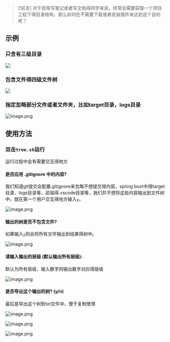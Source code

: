 > [!前言]
> 对于经常写笔记或者写文档得同学来说，经常会需要获取一个项目工程下得目录结构，那么如何在不需要下载或者安装插件来达到这个目的呢？
## 示例
### 只含有三级目录
![](https://nas.allbs.cn:9006/cloudpic/2024/06/0747c8da143ff01f80da254578b46db4.png)
### 包含文件得四级文件树
![](https://nas.allbs.cn:9006/cloudpic/2024/06/790860951e8f44124360cc9fe572c4e2.png)
### 指定忽略部分文件或者文件夹，比如target目录，logs目录
![image.png](https://nas.allbs.cn:9006/cloudpic/2024/06/1395e2d07c09d65961754d4a0ab422cb.png)
## 使用方法
### 双击`tree.sh`运行
运行过程中会有需要交互得地方
#### 是否应用 .gitignore 中的内容?
我们知道git提交会配置.gitignore来忽略不想提交得内容，spring boot中得target目录、logs目录等，前端得.vscode目录等，我们并不想将这些内容输出到文件树中，就在第一个用户交互得地方输入`y`。

![image.png](https://nas.allbs.cn:9006/cloudpic/2024/06/00db999f7f3195ca10617d84476c4da1.png)
#### 输出的树是否不包含文件?

如果输入`y`则会将所有文件输出到结果得树中。

![image.png](https://nas.allbs.cn:9006/cloudpic/2024/06/ed42f9a7596c740c5abfe0e01aa49fd2.png)
#### 请输入输出的层级 (默认输出所有层级):

默认为所有层级，输入数字则输出数字对应得层级

![image.png](https://nas.allbs.cn:9006/cloudpic/2024/06/cdf7ff057a17f1b3e4786c939319b9a9.png)
#### 是否导出这个输出的树? (y/n)

最后是导出这个树到txt文件中，便于复制使用

![image.png](https://nas.allbs.cn:9006/cloudpic/2024/06/874888a177d68eba408919fc7e184ac7.png)

![image.png](https://nas.allbs.cn:9006/cloudpic/2024/06/906183764eb52c7254ce16c58884a46d.png)

![image.png](https://nas.allbs.cn:9006/cloudpic/2024/06/7e398962862d6e38a4723f3fea3e1004.png)

